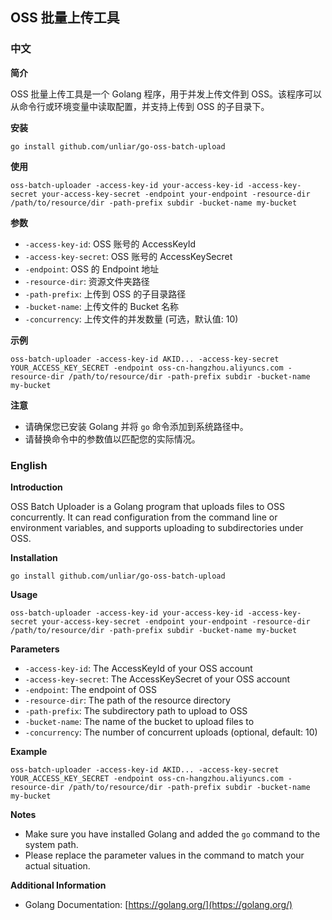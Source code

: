 ## OSS 批量上传工具

### 中文

**简介**

OSS 批量上传工具是一个 Golang 程序，用于并发上传文件到 OSS。该程序可以从命令行或环境变量中读取配置，并支持上传到 OSS 的子目录下。

**安装**

```
go install github.com/unliar/go-oss-batch-upload
```

**使用**

```
oss-batch-uploader -access-key-id your-access-key-id -access-key-secret your-access-key-secret -endpoint your-endpoint -resource-dir /path/to/resource/dir -path-prefix subdir -bucket-name my-bucket
```

**参数**

* `-access-key-id`: OSS 账号的 AccessKeyId
* `-access-key-secret`: OSS 账号的 AccessKeySecret
* `-endpoint`: OSS 的 Endpoint 地址
* `-resource-dir`: 资源文件夹路径
* `-path-prefix`: 上传到 OSS 的子目录路径
* `-bucket-name`: 上传文件的 Bucket 名称
* `-concurrency`: 上传文件的并发数量 (可选，默认值: 10)

**示例**

```
oss-batch-uploader -access-key-id AKID... -access-key-secret YOUR_ACCESS_KEY_SECRET -endpoint oss-cn-hangzhou.aliyuncs.com -resource-dir /path/to/resource/dir -path-prefix subdir -bucket-name my-bucket
```

**注意**

* 请确保您已安装 Golang 并将 `go` 命令添加到系统路径中。
* 请替换命令中的参数值以匹配您的实际情况。

### English

**Introduction**

OSS Batch Uploader is a Golang program that uploads files to OSS concurrently. It can read configuration from the command line or environment variables, and supports uploading to subdirectories under OSS.

**Installation**

```
go install github.com/unliar/go-oss-batch-upload
```

**Usage**

```
oss-batch-uploader -access-key-id your-access-key-id -access-key-secret your-access-key-secret -endpoint your-endpoint -resource-dir /path/to/resource/dir -path-prefix subdir -bucket-name my-bucket
```

**Parameters**

* `-access-key-id`: The AccessKeyId of your OSS account
* `-access-key-secret`: The AccessKeySecret of your OSS account
* `-endpoint`: The endpoint of OSS
* `-resource-dir`: The path of the resource directory
* `-path-prefix`: The subdirectory path to upload to OSS
* `-bucket-name`: The name of the bucket to upload files to
* `-concurrency`: The number of concurrent uploads (optional, default: 10)

**Example**

```
oss-batch-uploader -access-key-id AKID... -access-key-secret YOUR_ACCESS_KEY_SECRET -endpoint oss-cn-hangzhou.aliyuncs.com -resource-dir /path/to/resource/dir -path-prefix subdir -bucket-name my-bucket
```

**Notes**

* Make sure you have installed Golang and added the `go` command to the system path.
* Please replace the parameter values in the command to match your actual situation.

**Additional Information**

* Golang Documentation: [https://golang.org/](https://golang.org/)